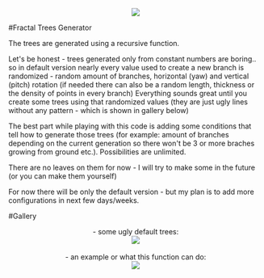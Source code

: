 <p align="center">
  <img src="https://i.imgur.com/XBAtE7W.png"><br>
</p>
#Fractal Trees Generator


The trees are generated using a recursive function.

Let's be honest - trees generated only from constant numbers are boring.. so in default version nearly every value used to create a new branch is randomized - random amount of branches, horizontal (yaw) and vertical (pitch) rotation (if needed there can also be a random length, thickness or the density of points in every branch)
Everything sounds great until you create some trees using that randomized values (they are just ugly lines without any pattern - which is shown in gallery below)

The best part while playing with this code is adding some conditions that tell how to generate those trees (for example: amount of branches depending on the current generation so there won't be 3 or more braches growing from ground etc.). Possibilities are unlimited.

There are no leaves on them for now - I will try to make some in the future (or you can make them yourself)

For now there will be only the default version - but my plan is to add more configurations in next few days/weeks.

#Gallery

<p align="center">
  - some ugly default trees:<br>
  <img src="https://i.imgur.com/4yLdU4b.jpg"><br><br>
  - an example or what this function can do:<br>
  <img src="https://media.discordapp.net/attachments/393129870722596868/815654840163369050/unknown.png">
</p>
